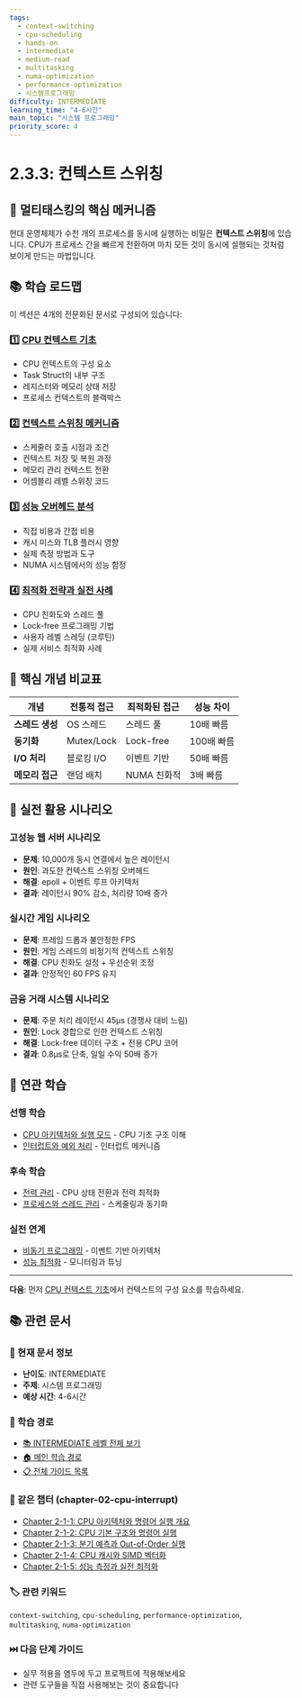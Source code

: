 ```yaml
---
tags:
  - context-switching
  - cpu-scheduling
  - hands-on
  - intermediate
  - medium-read
  - multitasking
  - numa-optimization
  - performance-optimization
  - 시스템프로그래밍
difficulty: INTERMEDIATE
learning_time: "4-6시간"
main_topic: "시스템 프로그래밍"
priority_score: 4
---
```


# 2.3.3: 컨텍스트 스위칭

## 🎯 멀티태스킹의 핵심 메커니즘

현대 운영체제가 수천 개의 프로세스를 동시에 실행하는 비밀은 **컨텍스트 스위칭**에 있습니다. CPU가 프로세스 간을 빠르게 전환하며 마치 모든 것이 동시에 실행되는 것처럼 보이게 만드는 마법입니다.

## 📚 학습 로드맵

이 섹션은 4개의 전문화된 문서로 구성되어 있습니다:

### 1️⃣ [CPU 컨텍스트 기초](./02-03-01-context-fundamentals.md)

- CPU 컨텍스트의 구성 요소
- Task Struct의 내부 구조
- 레지스터와 메모리 상태 저장
- 프로세스 컨텍스트의 블랙박스

### 2️⃣ [컨텍스트 스위칭 메커니즘](./02-03-05-switching-mechanisms.md)

- 스케줄러 호출 시점과 조건
- 컨텍스트 저장 및 복원 과정
- 메모리 관리 컨텍스트 전환
- 어셈블리 레벨 스위칭 코드

### 3️⃣ [성능 오버헤드 분석](./02-04-03-overhead-analysis.md)

- 직접 비용과 간접 비용
- 캐시 미스와 TLB 플러시 영향
- 실제 측정 방법과 도구
- NUMA 시스템에서의 성능 함정

### 4️⃣ [최적화 전략과 실전 사례](./02-04-02-optimization-strategies.md)

- CPU 친화도와 스레드 풀
- Lock-free 프로그래밍 기법
- 사용자 레벨 스레딩 (코루틴)
- 실제 서비스 최적화 사례

## 🎯 핵심 개념 비교표

| 개념 | 전통적 접근 | 최적화된 접근 | 성능 차이 |
|------|-------------|---------------|----------|
| **스레드 생성** | OS 스레드 | 스레드 풀 | 10배 빠름 |
| **동기화** | Mutex/Lock | Lock-free | 100배 빠름 |
| **I/O 처리** | 블로킹 I/O | 이벤트 기반 | 50배 빠름 |
| **메모리 접근** | 랜덤 배치 | NUMA 친화적 | 3배 빠름 |

## 🚀 실전 활용 시나리오

### 고성능 웹 서버 시나리오

- **문제**: 10,000개 동시 연결에서 높은 레이턴시
- **원인**: 과도한 컨텍스트 스위칭 오버헤드
- **해결**: epoll + 이벤트 루프 아키텍처
- **결과**: 레이턴시 90% 감소, 처리량 10배 증가

### 실시간 게임 시나리오

- **문제**: 프레임 드롭과 불안정한 FPS
- **원인**: 게임 스레드의 비정기적 컨텍스트 스위칭
- **해결**: CPU 친화도 설정 + 우선순위 조정
- **결과**: 안정적인 60 FPS 유지

### 금융 거래 시스템 시나리오

- **문제**: 주문 처리 레이턴시 45μs (경쟁사 대비 느림)
- **원인**: Lock 경합으로 인한 컨텍스트 스위칭
- **해결**: Lock-free 데이터 구조 + 전용 CPU 코어
- **결과**: 0.8μs로 단축, 일일 수익 50배 증가

## 🔗 연관 학습

### 선행 학습

- [CPU 아키텍처와 실행 모드](./02-01-01-cpu-architecture.md) - CPU 기초 구조 이해
- [인터럽트와 예외 처리](./02-02-02-interrupt-exception.md) - 인터럽트 메커니즘

### 후속 학습

- [전력 관리](./02-05-02-power-management.md) - CPU 상태 전환과 전력 최적화
- [프로세스와 스레드 관리](../chapter-01-process-thread/) - 스케줄링과 동기화

### 실전 연계

- [비동기 프로그래밍](../chapter-10-async-programming/index.md) - 이벤트 기반 아키텍처
- [성능 최적화](../chapter-12-observability-debugging/) - 모니터링과 튜닝

---

**다음**: 먼저 [CPU 컨텍스트 기초](./02-03-01-context-fundamentals.md)에서 컨텍스트의 구성 요소를 학습하세요.

## 📚 관련 문서

### 📖 현재 문서 정보

- **난이도**: INTERMEDIATE
- **주제**: 시스템 프로그래밍
- **예상 시간**: 4-6시간

### 🎯 학습 경로

- [📚 INTERMEDIATE 레벨 전체 보기](../learning-paths/intermediate/)
- [🏠 메인 학습 경로](../learning-paths/)
- [📋 전체 가이드 목록](../README.md)

### 📂 같은 챕터 (chapter-02-cpu-interrupt)

- [Chapter 2-1-1: CPU 아키텍처와 명령어 실행 개요](./02-01-01-cpu-architecture.md)
- [Chapter 2-1-2: CPU 기본 구조와 명령어 실행](./02-01-02-cpu-fundamentals.md)
- [Chapter 2-1-3: 분기 예측과 Out-of-Order 실행](./02-01-03-prediction-ooo.md)
- [Chapter 2-1-4: CPU 캐시와 SIMD 벡터화](./02-01-04-cache-simd.md)
- [Chapter 2-1-5: 성능 측정과 실전 최적화](./02-01-05-performance-optimization.md)

### 🏷️ 관련 키워드

`context-switching`, `cpu-scheduling`, `performance-optimization`, `multitasking`, `numa-optimization`

### ⏭️ 다음 단계 가이드

- 실무 적용을 염두에 두고 프로젝트에 적용해보세요
- 관련 도구들을 직접 사용해보는 것이 중요합니다
